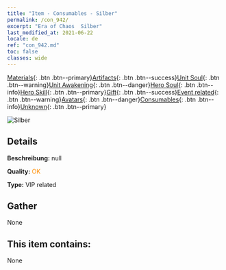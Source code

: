 ```yaml
---
title: "Item - Consumables - Silber"
permalink: /con_942/
excerpt: "Era of Chaos  Silber"
last_modified_at: 2021-06-22
locale: de
ref: "con_942.md"
toc: false
classes: wide
---
```

 [Materials](/ItemsDE/){: .btn .btn--primary}[Artifacts](/ItemsDE/Artifacts/){: .btn .btn--success}[Unit Soul](/ItemsDE/UnitSoul/){: .btn .btn--warning}[Unit Awakening](/ItemsDE/UnitAwakening/){: .btn .btn--danger}[Hero Soul](/ItemsDE/HeroSoul/){: .btn .btn--info}[Hero Skill](/ItemsDE/HeroSkill/){: .btn .btn--primary}[Gift](/ItemsDE/Gift/){: .btn .btn--success}[Event related](/ItemsDE/Events/){: .btn .btn--warning}[Avatars](/ItemsDE/Avatars/){: .btn .btn--danger}[Consumables](/ItemsDE/Consumables/){: .btn .btn--info}[Unknown](/ItemsDE/Unknown/){: .btn .btn--primary}

 ![Silber](/images/t/i_4003401.png)

## Details
 **Beschreibung:** null

 **Quality:** <span style="color: #FF8C00">OK</span>

 **Type:** VIP related

## Gather

  None

## This item contains:

  None


